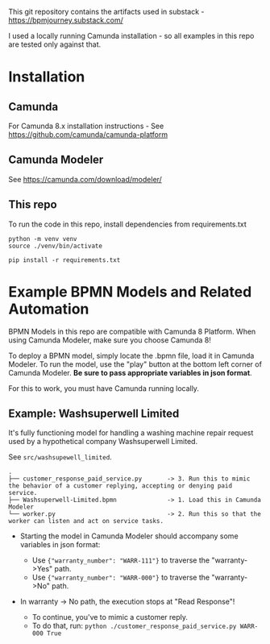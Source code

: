 This git repository contains the artifacts used in substack - https://bpmjourney.substack.com/

I used a locally running Camunda installation - so all examples in this repo are tested only against that.

# Installation

## Camunda
For Camunda 8.x installation instructions - See https://github.com/camunda/camunda-platform

## Camunda Modeler
See https://camunda.com/download/modeler/

## This repo
To run the code in this repo, install dependencies from requirements.txt

```
python -m venv venv
source ./venv/bin/activate

pip install -r requirements.txt
```

# Example BPMN Models and Related Automation

BPMN Models in this repo are compatible with Camunda 8 Platform. When using Camunda Modeler, make sure you choose Camunda 8!

To deploy a BPMN model, simply locate the .bpmn file, load it in Camunda Modeler. To run the model, use the "play" button at the bottom left corner of Camunda Modeler. **Be sure to pass appropriate variables in json format**.

For this to work, you must have Camunda running locally.

## Example: Washsuperwell Limited

It's fully functioning model for handling a washing machine repair request used by a hypothetical company Washsuperwell Limited.

See `src/washsupewell_limited`.

```
.
├── customer_response_paid_service.py       -> 3. Run this to mimic the behavior of a customer replying, accepting or denying paid service.
├── Washsuperwell-Limited.bpmn              -> 1. Load this in Camunda Modeler
└── worker.py                               -> 2. Run this so that the worker can listen and act on service tasks.

```
- Starting the model in Camunda Modeler should accompany some variables in json format: 

    - Use `{"warranty_number": "WARR-111"}` to traverse the "warranty->Yes" path.
    - Use `{"warranty_number": "WARR-000"}` to traverse the "warranty->No" path.

- In warranty -> No path, the execution stops at "Read Response"!
    - To continue, you've to mimic a customer reply.
    - To do that, run: `python ./customer_response_paid_service.py WARR-000 True`


